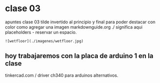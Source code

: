 # clase 03

apuntes clase 03
tilde invertido al principio y final para poder destacar con color
como agregar una imagen
markdownguide.org 
./ significa aqui
placeholders - reservar un espacio.
```
![wetfloor](./imagenes/wetfloor.jpg)
```
## hoy trabajaremos con la placa de arduino 1 en la clase

tinkercad.com / 
driver ch340 para arduinos alternativos.
